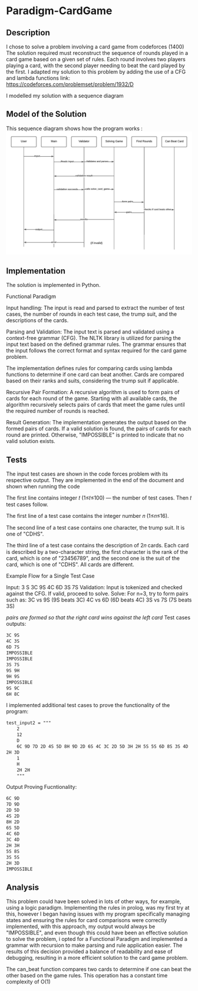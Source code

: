 # Paradigm-CardGame

## Description
I chose to solve a problem involving a card game from codeforces (1400) 
The solution required must  reconstruct the sequence of rounds played in a card game based on a given set of rules. Each round involves two players playing a card, with the second player needing to beat the card played by the first.
I adapted my solution to this problem by adding the use of a CFG and lambda functions
link: https://codeforces.com/problemset/problem/1932/D

I modelled my solution with a sequence diagram

## Model of the Solution
This sequence diagram shows how the program works :
![NFA1](sequence.jpeg)

## Implementation
The solution is implemented in Python.

Functional Paradigm

Input handling: The input is read and parsed to extract the number of test cases, the number of rounds in each test case, the trump suit, and the descriptions of the cards.

Parsing and Validation: The input text is parsed and validated using a context-free grammar (CFG). The NLTK library is utilized for parsing the input text based on the defined grammar rules. The grammar ensures that the input follows the correct format and syntax required for the card game problem.

The implementation defines rules for comparing cards using lambda functions to determine if one card can beat another. Cards are compared based on their ranks and suits, considering the trump suit if applicable.

Recursive Pair Formation: A recursive algorithm is used to form pairs of cards for each round of the game. Starting with all available cards, the algorithm recursively selects pairs of cards that meet the game rules until the required number of rounds is reached.

Result Generation: The implementation generates the output based on the formed pairs of cards. If a valid solution is found, the pairs of cards for each round are printed. Otherwise, "IMPOSSIBLE" is printed to indicate that no valid solution exists.

## Tests

The input test cases are shown in the code forces problem with its respective output. They are implemented in the end of the document and shown when running the code

The first line contains integer 𝑡 (1≤𝑡≤100) — the number of test cases. Then 𝑡 test cases follow.

The first line of a test case contains the integer number 𝑛 (1≤𝑛≤16).

The second line of a test case contains one character, the trump suit. It is one of "CDHS".

The third line of a test case contains the description of 2𝑛 cards. Each card is described by a two-character string, the first character is the rank of the card, which is one of "23456789", and the second one is the suit of the card, which is one of "CDHS". All cards are different.

Example Flow for a Single Test Case

Input: 3 S 3C 9S 4C 6D 3S 7S
Validation: Input is tokenized and checked against the CFG.
If valid, proceed to solve.
Solve:
For n=3, try to form pairs such as:
3C vs 9S (9S beats 3C)
4C vs 6D (6D beats 4C)
3S vs 7S (7S beats 3S)

*pairs are formed so that the right card wins against the left card*
Test cases outputs:
```
3C 9S
4C 3S
6D 7S
IMPOSSIBLE
IMPOSSIBLE
3S 7S
9S 9H
9H 9S
IMPOSSIBLE
9S 9C
6H 8C
```

I implemented additional test cases to prove the functionality of the program:
```
test_input2 = """
    2
    12 
    D
    6C 9D 7D 2D 4S 5D 8H 9D 2D 6S 4C 3C 2D 5D 3H 2H 5S 5S 6D 8S 3S 4D 2H 3D
    1
    H
    2H 2H
    """
```
Output Proving Fucntionality:
```
6C 9D
7D 9D
2D 5D
4S 2D
8H 2D
6S 5D
4C 6D
3C 4D
2H 3H
5S 8S
3S 5S
2H 3D
IMPOSSIBLE
```

## Analysis

This problem could have been solved in lots of other ways, for example, using a logic paradigm. Implementing the rules in prolog, was my first try at this, however I began having issues with my program specifically managing states and ensuring the rules for card comparisons were correctly implemented, with this approach, my output would always be "IMPOSSIBLE", and even though this could have been an effective solution to solve the problem, i opted for a Functional Paradigm and implemented a grammar with recursion to make parsing and rule application easier. The results of this decision provided a balance of readability and ease of debugging, resulting in a more efficient solution to the card game problem.

The can_beat function compares two cards to determine if one can beat the other based on the game rules. This operation has a constant time complexity of O(1)